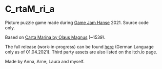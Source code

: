 # C_rtaM_ri_a
Picture puzzle game made during [Game Jam Hanse](https://www.hansemuseum.eu/game-jam-hanse/) 2021. Source code only.

Based on [Carta Marina by Olaus Magnus](https://en.wikipedia.org/wiki/Carta_marina) (~1539).

The full release (work-in-progress) can be found [here](https://wolfenswan.itch.io/hanse-game-jam-2021-carta-marina) (German Language only as of 01.04.2021). Third party assets are also listed on the itch.io page.

Made by Anna, Arne, Laura and myself.
